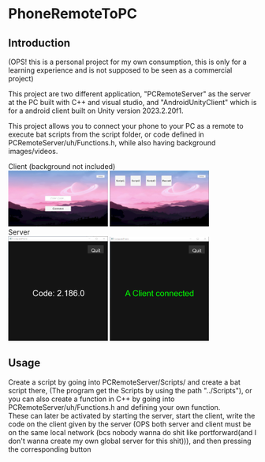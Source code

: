 # PhoneRemoteToPC
## Introduction
  <p>(OPS! this is a personal project for my own consumption, this is only for a learning experience and is not supposed to be seen as a commercial project)</p>
  <p>This project are two different application, "PCRemoteServer" as the server at the PC built with C++ and visual studio, and "AndroidUnityClient" which is for a android client built on Unity version 2023.2.20f1.</p>
  <p>This project allows you to connect your phone to your PC as a remote to execute bat scripts from the script folder, or code defined in PCRemoteServer/uh/Functions.h, while also having background images/videos. </p>
<div>
  <div>Client (background not included)</div>
  <div float="left">
    <img src="https://github.com/Jason-Diesel/PhoneRemoteToPC_/blob/main/ImagesForReadMe/Client1.PNG" width="40%">
    <img src="https://github.com/Jason-Diesel/PhoneRemoteToPC_/blob/main/ImagesForReadMe/Client2.PNG" width="40%">
  </div>
  <div>Server</div>
  <div float="left">
    <img src="https://github.com/Jason-Diesel/PhoneRemoteToPC_/blob/main/ImagesForReadMe/ServerScreen1.PNG" width="40%">
    <img src="https://github.com/Jason-Diesel/PhoneRemoteToPC_/blob/main/ImagesForReadMe/ServerScreen2.PNG" width="40%">
  </div>
</div>

## Usage
<p>
  Create a script by going into PCRemoteServer/Scripts/ and create a bat script there, (The program get the Scripts by using the path "../Scripts"),
  or you can also create a function in C++ by going into PCRemoteServer/uh/Functions.h and defining your own function.<br>
  These can later be activated by starting the server, start the client, write the code on the client given by the server (OPS both server and client must be on the same local network (bcs nobody wanna do shit like portforward(and I don't wanna create my own global server for this shit))), and then pressing the corresponding button 
</p>

## 
